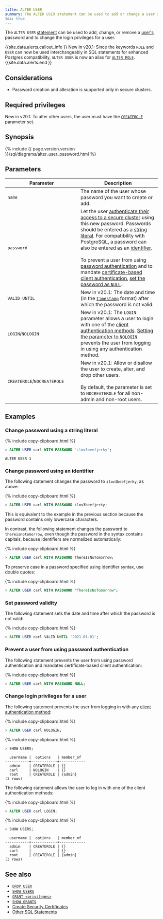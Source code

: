 ```yaml
---
title: ALTER USER
summary: The ALTER USER statement can be used to add or change a user's password.
toc: true
---
```


The `ALTER USER` [statement](sql-statements.html) can be used to add, change, or remove a [user's](create-user.html) password and to change the login privileges for a user.

{{site.data.alerts.callout_info }}
<span class="version-tag">New in v20.1</span>: Since the keywords `ROLE` and `USER` can now be used interchangeably in SQL statements for enhanced Postgres compatibility, `ALTER USER` is now an alias for [`ALTER ROLE`](alter-role.html).
{{site.data.alerts.end }}

## Considerations

- Password creation and alteration is supported only in secure clusters.

## Required privileges

<span class="version-tag">New in v20.1:</span> To alter other users, the user must have the [`CREATEROLE`](create-user.html#allow-the-user-to-create-other-users) parameter set.

## Synopsis

<div>{% include {{ page.version.version }}/sql/diagrams/alter_user_password.html %}</div>

## Parameters

<style>
table td:first-child {
    min-width: 225px;
}
</style>

Parameter | Description
----------|-------------
`name` | The name of the user whose password you want to create or add.
`password` | Let the user [authenticate their access to a secure cluster](authentication.html#client-authentication) using this new password. Passwords should be entered as a [string literal](sql-constants.html#string-literals). For compatibility with PostgreSQL, a password can also be entered as an [identifier](#change-password-using-an-identifier). <br><br>To prevent a user from using [password authentication](authentication.html#client-authentication) and to mandate [certificate-based client authentication](authentication.html#client-authentication), [set the password as `NULL`](#prevent-a-user-from-using-password-authentication).
`VALID UNTIL` | <span class="version-tag">New in v20.1:</span> The date and time (in the [`timestamp`](timestamp.html) format) after which the password is not valid.
`LOGIN`/`NOLOGIN` | <span class="version-tag">New in v20.1:</span> The `LOGIN` parameter allows a user to login with one of the [client authentication methods](authentication.html#client-authentication). [Setting the parameter to `NOLOGIN`](#change-login-privileges-for-a-user) prevents the user from logging in using any authentication method.
`CREATEROLE`/`NOCREATEROLE` | <span class="version-tag">New in v20.1:</span> Allow or disallow the user to create, alter, and drop other users. <br><br>By default, the parameter is set to `NOCREATEROLE` for all non-admin and non-root users.

## Examples

### Change password using a string literal

{% include copy-clipboard.html %}
~~~ sql
> ALTER USER carl WITH PASSWORD 'ilov3beefjerky';
~~~
~~~
ALTER USER 1
~~~

### Change password using an identifier

The following statement changes the password to `ilov3beefjerky`, as above:

{% include copy-clipboard.html %}
~~~ sql
> ALTER USER carl WITH PASSWORD ilov3beefjerky;
~~~

This is equivalent to the example in the previous section because the password contains only lowercase characters.

In contrast, the following statement changes the password to `thereisnotomorrow`, even though the password in the syntax contains capitals, because identifiers are normalized automatically:

{% include copy-clipboard.html %}
~~~ sql
> ALTER USER carl WITH PASSWORD ThereIsNoTomorrow;
~~~

To preserve case in a password specified using identifier syntax, use double quotes:

{% include copy-clipboard.html %}
~~~ sql
> ALTER USER carl WITH PASSWORD "ThereIsNoTomorrow";
~~~

### Set password validity

The following statement sets the date and time after which the password is not valid:

{% include copy-clipboard.html %}
~~~ sql
> ALTER USER carl VALID UNTIL '2021-01-01';
~~~

### Prevent a user from using password authentication

The following statement prevents the user from using password authentication and mandates certificate-based client authentication:

{% include copy-clipboard.html %}
~~~ sql
> ALTER USER carl WITH PASSWORD NULL;
~~~

### Change login privileges for a user

The following statement prevents the user from logging in with any [client authentication method](authentication.html#client-authentication):

{% include copy-clipboard.html %}
~~~ sql
> ALTER USER carl NOLOGIN;
~~~

{% include copy-clipboard.html %}
~~~ sql
> SHOW USERS;
~~~

~~~
  username |  options   | member_of
-----------+------------+------------
  admin    | CREATEROLE | {}
  carl     | NOLOGIN    | {}
  root     | CREATEROLE | {admin}
(3 rows)
~~~

The following statement allows the user to log in with one of the client authentication methods:

{% include copy-clipboard.html %}
~~~ sql
> ALTER USER carl LOGIN;
~~~

{% include copy-clipboard.html %}
~~~ sql
> SHOW USERS;
~~~

~~~
  username |  options   | member_of
-----------+------------+------------
  admin    | CREATEROLE | {}
  carl     |            | {}
  root     | CREATEROLE | {admin}
(3 rows)
~~~

## See also

- [`DROP USER`](drop-user.html)
- [`SHOW USERS`](show-users.html)
- [`GRANT <privileges>`](grant.html)
- [`SHOW GRANTS`](show-grants.html)
- [Create Security Certificates](cockroach-cert.html)
- [Other SQL Statements](sql-statements.html)
